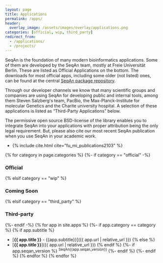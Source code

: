 ```yaml
---
layout: page
title: Applications
permalink: /apps/
header:
  overlay_image: /assets/images/overlay/applications.png
categories: [official, wip, third_party]
redirect_from: 
  - /applications/
  - /projects/
---
```


SeqAn is the foundation of many modern bioinformatics applications. Some of them are developed by the SeqAn team, mostly
at Freie Universität Berlin. These are listed as Official Applications on the bottom. The downloads for most official
apps, including some older (not listed) ones, can be found at the central [SeqAn package
repository](http://packages.seqan.de/).

Through our developer channels we know that many scientific groups and companies are using SeqAn for developing public
and internal tools, among them Steven Salzberg's team, PacBio, the Max-Planck-Institute for molecular Genetics and the
Charite university hospital. A selection of these applications is listed as “Third-Party Applications” below.

The permissive open source BSD-license of the library enables you to integrate SeqAn into your applications with proper
attribution being the only legal requirement. But, please also cite our most recent SeqAn publication when you use SeqAn
in your academic work.
<ul>
<li>{% include cite.html cite="fu_mi_publications2103" %}</li>
</ul>


{% for category in page.categories %}
{%- if category == "official" -%}
### Official
{% elsif category == "wip" %}
### Coming Soon
{% elsif category == "third_party" %}
### Third-party
{%- endif -%}
{% for app in site.apps %}
{%- if app.category == category %}
{% if app.subtitle %}
* [**{{ app.title }}** - {{app.subtitle}}]({{ app.url | relative_url }})
{% else %}
* [**{{ app.title }}**]({{ app.url | relative_url }})
{% endif %}
{%- if app.seqan_version %}
  <sup><span class="seqan-version-badge-{{app.seqan_version}}">SeqAn{{app.seqan_version}}</span></sup>
{%- endif %}
{%- endif %}
{% endfor %}
{% endfor %}
